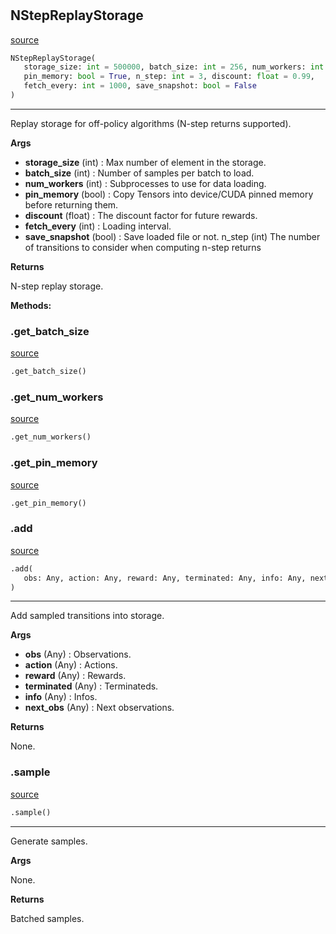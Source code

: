#


## NStepReplayStorage
[source](https://github.com/RLE-Foundation/Hsuanwu\blob\main\hsuanwu/xploit/storage/nstep_replay_storage.py\#L69)
```python 
NStepReplayStorage(
   storage_size: int = 500000, batch_size: int = 256, num_workers: int = 4,
   pin_memory: bool = True, n_step: int = 3, discount: float = 0.99,
   fetch_every: int = 1000, save_snapshot: bool = False
)
```


---
Replay storage for off-policy algorithms (N-step returns supported).


**Args**

* **storage_size** (int) : Max number of element in the storage.
* **batch_size** (int) : Number of samples per batch to load.
* **num_workers** (int) : Subprocesses to use for data loading.
* **pin_memory** (bool) : Copy Tensors into device/CUDA pinned memory before returning them.
* **discount** (float) : The discount factor for future rewards.
* **fetch_every** (int) : Loading interval.
* **save_snapshot** (bool) : Save loaded file or not.
n_step (int) The number of transitions to consider when computing n-step returns


**Returns**

N-step replay storage.


**Methods:**


### .get_batch_size
[source](https://github.com/RLE-Foundation/Hsuanwu\blob\main\hsuanwu/xploit/storage/nstep_replay_storage.py\#L117)
```python
.get_batch_size()
```


### .get_num_workers
[source](https://github.com/RLE-Foundation/Hsuanwu\blob\main\hsuanwu/xploit/storage/nstep_replay_storage.py\#L121)
```python
.get_num_workers()
```


### .get_pin_memory
[source](https://github.com/RLE-Foundation/Hsuanwu\blob\main\hsuanwu/xploit/storage/nstep_replay_storage.py\#L125)
```python
.get_pin_memory()
```


### .add
[source](https://github.com/RLE-Foundation/Hsuanwu\blob\main\hsuanwu/xploit/storage/nstep_replay_storage.py\#L132)
```python
.add(
   obs: Any, action: Any, reward: Any, terminated: Any, info: Any, next_obs: Any
)
```

---
Add sampled transitions into storage.


**Args**

* **obs** (Any) : Observations.
* **action** (Any) : Actions.
* **reward** (Any) : Rewards.
* **terminated** (Any) : Terminateds.
* **info** (Any) : Infos.
* **next_obs** (Any) : Next observations.


**Returns**

None.

### .sample
[source](https://github.com/RLE-Foundation/Hsuanwu\blob\main\hsuanwu/xploit/storage/nstep_replay_storage.py\#L207)
```python
.sample()
```

---
Generate samples.


**Args**

None.


**Returns**

Batched samples.
